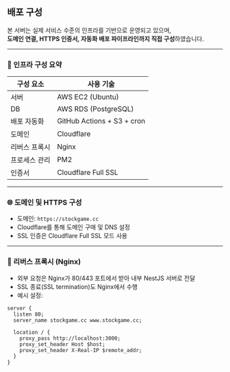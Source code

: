 ## 배포 구성

본 서버는 실제 서비스 수준의 인프라를 기반으로 운영되고 있으며,  
**도메인 연결, HTTPS 인증서, 자동화 배포 파이프라인까지 직접 구성**하였습니다.

---

### 🔧 인프라 구성 요약

| 구성 요소 | 사용 기술 |
|-----------|-----------|
| 서버 | AWS EC2 (Ubuntu) |
| DB | AWS RDS (PostgreSQL) |
| 배포 자동화 | GitHub Actions + S3 + cron |
| 도메인 | Cloudflare |
| 리버스 프록시 | Nginx |
| 프로세스 관리 | PM2 |
| 인증서 | Cloudflare Full SSL |

---

### 🌐 도메인 및 HTTPS 구성

- 도메인: `https://stockgame.cc`
- Cloudflare를 통해 도메인 구매 및 DNS 설정
- SSL 인증은 Cloudflare Full SSL 모드 사용

---

### 🔁 리버스 프록시 (Nginx)

- 외부 요청은 Nginx가 80/443 포트에서 받아 내부 NestJS 서버로 전달
- SSL 종료(SSL termination)도 Nginx에서 수행
- 예시 설정:

```nginx
server {
  listen 80;
  server_name stockgame.cc www.stockgame.cc;

  location / {
    proxy_pass http://localhost:3000;
    proxy_set_header Host $host;
    proxy_set_header X-Real-IP $remote_addr;
  }
}
